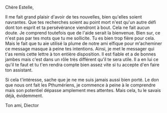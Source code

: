 Chère Estelle,

Il me fait grand plaisir d'avoir de tes nouvelles, bien qu'elles soient navrantes. Que tes recherches soient au point mort n'est qu'un autre défi dont ton esprit et ta persévérance viendront à bout. Cela ne fait aucun doute. Je comprend toutefois que de l'aide serait la bienvenue. Bien sur, ce n'est pas par tes mots que tu me sollicite. Tu es bien trop fière pour cela. Mais le fait que tu aie utilisé la plume de notre ami elfique pour m'acheminer ce message masque à peine tes intentions. Ainsi, je met le messager qui t'as remis cette lettre à ton entière disposition. Il est fiable et a de bonnes jambes mais c'est dans un rôle très différent qu'il te sera utile. Il a en lui ce qu'il te faut et tu t'en rendra compte bien assez vite si tu accepte d'en faire ton assistant.

Si cela t'intéresse, sache que je ne me suis jamais aussi bien porté. Le don que nous ont fait les Pthumériens, je commence à peine à le comprendre mais son potentiel dépasse amplement mes attentes. Mais cela, tu le savais déjà, évidemment.

Ton ami, Diector
